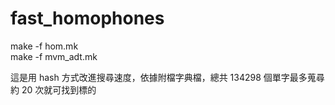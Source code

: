 # fast_homophones
make -f hom.mk  
make -f mvm_adt.mk

這是用 hash 方式改進搜尋速度，依據附檔字典檔，總共 134298 個單字最多蒐尋約 20 次就可找到標的
